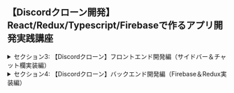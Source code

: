 ## 【Discordクローン開発】React/Redux/Typescript/Firebaseで作るアプリ開発実践講座

<details>
<summary>セクション3: 【Discordクローン】フロントエンド開発編（サイドバー＆チャット欄実装編）</summary>

| NO | 内容 |
| ---- | ---- |
| 8. | ReactとTypescriptでDiscordクローン開発用プロジェクトを作成しよう |
| 9. | CSSのスタイリングはSassで記述してみよう |
| 10. | サイドバーコンポーネントを作成してみよう |
| 11. | サイドバーの中身のHTMLとCSSの記述をはじめよう |
| 12. | 【補足】ブラウザ上の色を取得できるグーグル拡張機能の紹介|
| 13. | MaterialUIをインストールしてアイコンを利用してみよう |
| 14. | Discordチャンネルのヘッダーを記述してみよう |
| 15. | Discordチャンネルリストを作成してみよう |
| 16. | サイドバーのフッターアカウントを作成してみよう |
| 17. | サイドバーフッターをCSSでスタイリングしてみよう |
| 18. | Googlefontで全体の文字フォントを変更してみよう |
| 19. |  Discordチャットコンポーネントを作成してみよう |
| 20. | チャットヘッダーを作成してみよう |
| 21. | チャットヘッダーをCSSでスタイリングしてみよう |
| 22. | Discordチャット送信のHTMLとCSSを実装してみよう |
| 23. | チャットメッセージコンポーネントを作成してみよう |
| 24. | 【補足】HTMLとCSSを記述するときの考え方について |
| 25. | 【補足】Discordアイコンを追加しよう |

</details>

<details>
<summary>セクション4: 【Discordクローン】バックエンド開発編（Firebase＆Redux実装編） </summary>

| NO | 内容 |
| ---- | ---- |
| 26. | Firebaseの準備をはじめよう |
| 27. | Firebaseの初期設定をはじめよう |
| 28. | ReduxをTypescriptで用意してみよう |
| 29. | StoreとuserSliceを準備してみよう |
<!-- | 30. | ユーザーの初期状態をTypescriptで準備してみよう |
| 31. | Providerを使ってアプリ全体でstoreが使える状態にしよう |
| 32. | ログイン用ページを作成してみよう |
| 33. | 型付きのuseSelectorとuseDispatchを準備しよう |
| 34. | Firebaseを使ってGoogleログイン機能を実装してみよう |
| 35. | ログインしたユーザー情報をStoreに通知して状態更新しよう |
| 36. | ログアウト機能とログインしたユーザー情報をUIに反映させよう |
| 37. | 【補足】Redux DevToolsプラグインでstate状態を視覚的に確認してみよう | -->

</details>
